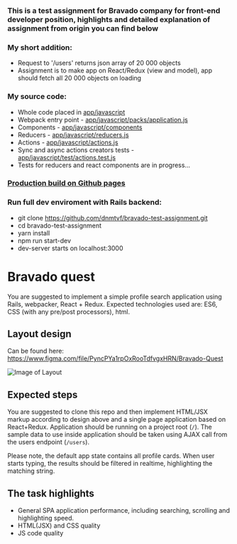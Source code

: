 ### This is a test assignment for Bravado company for front-end developer position, highlights and detailed explanation of assignment from origin you can find below

### My short addition:
* Request to '/users' returns json array of 20 000 objects
* Assignment is to make app on React/Redux (view and model), app should fetch all 20 000 objects on loading

### My source code:
* Whole code placed in [app/javascript](../blob/master/app/javascript)
* Webpack entry point - [app/javascript/packs/application.js](./tree/master/app/javascript/packs/application.js)
* Components - [app/javascript/components](./tree/master/app/javascript/packs/application.js)
* Reducers - [app/javascript/reducers.js](./tree/master/app/javascript/packs/application.js)
* Actions - [app/javascript/actions.js](./tree/master/app/javascript/packs/application.js)
* Sync and async actions creators tests - [app/javascript/test/actions.test.js](./tree/master/app/javascript/packs/application.js)
* Tests for reducers and react components are in progress…

### [Production build on Github pages](https://dnmtvf.github.io/assignments/bravado)

### Run full dev enviroment with Rails backend:
* git clone https://github.com/dnmtvf/bravado-test-assignment.git
* cd  bravado-test-assignment
* yarn install
* npm run start-dev
* dev-server starts on localhost:3000

# Bravado quest

You are suggested to implement a simple profile search application using Rails, webpacker, React + Redux. Expected technologies used are: ES6, CSS (with any pre/post processors), html.

## Layout design

Can be found here: https://www.figma.com/file/PyncPYa1rpOxRooTdfvgxHRN/Bravado-Quest

![Image of Layout](https://s3.amazonaws.com/bravado-images-production/Desktop.png)

## Expected steps

You are suggested to clone this repo and then implement HTML/JSX markup according to design above and a single page application based on React+Redux. Application should be running on a project root (`/`). The sample data to use inside application should be taken using AJAX call from the users endpoint (`/users`).

Please note, the default app state contains all profile cards. When user starts typing, the results should be filtered in realtime, highlighting the matching string.

## The task highlights

* General SPA application performance, including searching, scrolling and highlighting speed.
* HTML(JSX) and CSS quality
* JS code quality
